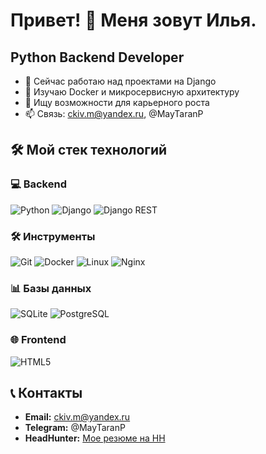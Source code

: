 # Привет! 👋 Меня зовут Илья.

## Python Backend Developer

- 🔭 Сейчас работаю над проектами на Django
- 🌱 Изучаю Docker и микросервисную архитектуру
- 💼 Ищу возможности для карьерного роста
- 📫 Связь: ckiv.m@yandex.ru, @MayTaranP

## 🛠 Мой стек технологий

### 💻 Backend
![Python](https://img.shields.io/badge/Python-3776AB?style=for-the-badge&logo=python&logoColor=white)
![Django](https://img.shields.io/badge/Django-092E20?style=for-the-badge&logo=django&logoColor=white)
![Django REST](https://img.shields.io/badge/DRF-ff1709?style=for-the-badge&logo=django&logoColor=white)

### 🛠️ Инструменты
![Git](https://img.shields.io/badge/Git-F05033?style=for-the-badge&logo=git&logoColor=white)
![Docker](https://img.shields.io/badge/Docker-2CA5E0?style=for-the-badge&logo=docker&logoColor=white)
![Linux](https://img.shields.io/badge/Linux-FCC624?style=for-the-badge&logo=linux&logoColor=black)
![Nginx](https://img.shields.io/badge/Nginx-009639?style=for-the-badge&logo=nginx&logoColor=white)

### 📊 Базы данных
![SQLite](https://img.shields.io/badge/SQLite-07405E?style=for-the-badge&logo=sqlite&logoColor=white)
![PostgreSQL](https://img.shields.io/badge/PostgreSQL-316192?style=for-the-badge&logo=postgresql&logoColor=white)

### 🌐 Frontend
![HTML5](https://img.shields.io/badge/HTML5-E34F26?style=for-the-badge&logo=html5&logoColor=white)

## 📞 Контакты

- **Email:** ckiv.m@yandex.ru
- **Telegram:** @MayTaranP
- **HeadHunter:** [Мое резюме на HH](https://spb.hh.ru/resume/b3c92f12ff0f7fbd9e0039ed1f555a656c6a6b)
